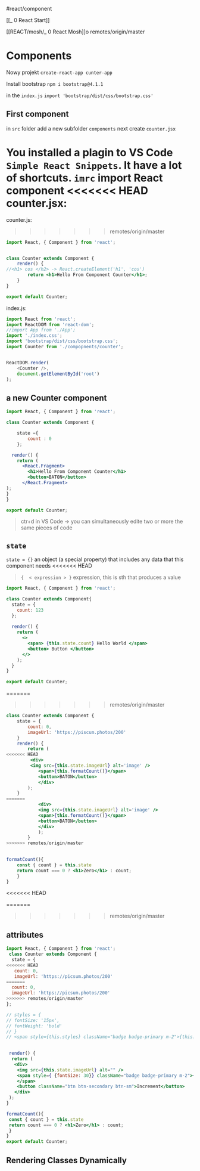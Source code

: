 #react/component

[[_ 0 React  Start]]

[[REACT/mosh/_ 0 React Mosh]]o
remotes/origin/master


# Components
Nowy projekt
`create-react-app cunter-app`

Install bootstrap
`npm i bootstrap@4.1.1`

in the `index.js` `import 'bootstrap/dist/css/bootstrap.css'`


## First component
in `src` folder add a new subfolder `components` next create `counter.jsx`

You installed a plagin to VS Code `Simple React Snippets`.
It have a lot of shortcuts. `imrc` import React component
<<<<<<< HEAD
counter.jsx:
=======
counter.js:
>>>>>>> remotes/origin/master
```jsx
import React, { Component } from 'react';


class Counter extends Component {
	render() {
//<h1> cos </h2> -> React.createElement('h1', 'cos')
		return <h1>Hello From Component Counter</h1>;
	}
}

export default Counter;
```

index.js:
```javascript
import React from 'react';
import ReactDOM from 'react-dom';
//import App from './App';
import './index.css';
import 'bootstrap/dist/css/bootstrap.css';
import Counter from './compopnents/counter';


ReactDOM.render(
	<Counter />,
	document.getElementById('root')
);
```

## a new Counter component
```jsx
import React, { Component } from 'react';

class Counter extends Component {

	state ={
		count : 0
	};

  render() {
    return (
      <React.Fragment>
        <h1>Hello From Component Counter</h1>
        <button>BATON</button>
      </React.Fragment>
);
}
}

export default Counter;
```

>ctr+d in VS Code -> you can simultaneously edite two or more the same pieces of code


## `state`
`state = {}`  an object (a special property) that includes any data that this component needs
<<<<<<< HEAD

 > `{  < expression > }` expression, this is  sth that produces a value

```jsx
import React, { Component } from 'react';

class Counter extends Component{
  state = {
    count: 123
  };
  
  render() {
    return (
      <>
        <span> {this.state.count} Hello World </span> 
        <button> Button </button>
      </>
    );
  }
}

export default Counter;
```




=======
>>>>>>> remotes/origin/master
```jsx
class Counter extends Component {
	state = {
		count: 0,
		imageUrl: 'https://piscum.photos/200'
	}
	render() {
		return (
<<<<<<< HEAD
		 <div>
		 <img src={this.state.imageUrl} alt='image' />
			<span>{this.formatCount()}</span>
			<button>BATON</button>
			</div>
		);
	}
=======
			<div>
			<img src={this.state.imageUrl} alt='image' />
			<span>{this.formatCount()}</span>
			<button>BATON</button>
			</div>
			);
		}
>>>>>>> remotes/origin/master
 

formatCount(){
	const { count } = this.state
	return count === 0 ? <h1>Zero</h1> : count;
	}
}
```

<<<<<<< HEAD

=======
>>>>>>> remotes/origin/master
## attributes
```jsx
import React, { Component } from 'react';
 class Counter extends Component {
  state = {
<<<<<<< HEAD
   count: 0,
   imageUrl: 'https://picsum.photos/200'
=======
  count: 0,
  imageUrl: 'https://picsum.photos/200'
>>>>>>> remotes/origin/master
};

// styles = {
// fontSize: '15px',
// fontWeight: 'bold'
// }
// <span style={this.styles} className="badge badge-primary m-2">{this.formatCount()}</span>

  
 render() {
  return (
   <div>
    <img src={this.state.imageUrl} alt="" />
    <span style={ {fontSize: 30}} className="badge badge-primary m-2">{this.formatCount()} 
    </span>
    <button className="btn btn-secondary btn-sm">Increment</button>
   </div>
 );
}

formatCount(){
 const { count } = this.state
 return count === 0 ? <h1>Zero</h1> : count;
 }
}
export default Counter;
```

## Rendering Classes Dynamically







